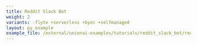 ```yaml
---
title: Reddit Slack Bot
weight: 2
variants: -flyte +serverless +byoc +selfmanaged
layout: py_example
example_file: /external/unionai-examples/tutorials/reddit_slack_bot/reddit_slack_bot.py
---
```

